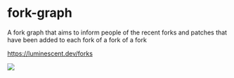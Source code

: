# fork-graph
A fork graph that aims to inform people of the recent forks and patches that have been added to each fork of a fork of a fork

https://luminescent.dev/forks

![](https://github.com/saboooor/fork-graph/blob/main/img.png?raw=true)
